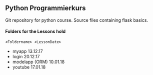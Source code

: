 ## Python Programmierkurs
Git repository for python course.
Source files containing flask basics.

#### Folders for the Lessons hold
```<Foldername> <LessonDate>```

* myapp 13.12.17
* login 20.12.17
* modelapp (ORM) 10.01.18
* youtube 17.01.18
